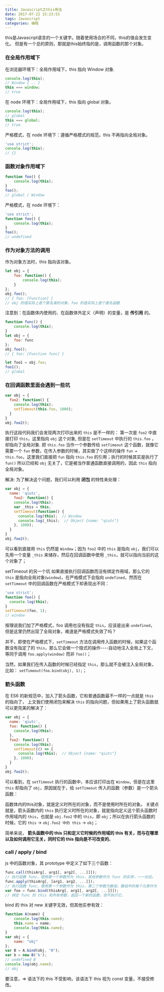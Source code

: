 ```yaml
---
title: Javascript之this用法
date: 2017-07-22 15:23:53
tags: Javascript
categories: 编程
---
```


this是Javascript语言的一个关键字。随着使用场合的不同，this的值会发生变化。
但是有一个总的原则，那就是this始终指的是，调用函数的那个对象。

### 在全局作用域下
在浏览器环境下：全局作用域下，this 指向 Window 对象.
```javascript
console.log(this);
// Window { .. }
this === window;
// true
```

在 node 环境下：全局作用域下，this 指向 global 对象。
```javascript
console.log(this);
// global
this === global;
// true
```

严格模式，在 node 环境下：遵循严格模式的规范，this 不再指向全局对象。
```javascript
'use strict';
console.log(this);
// {}
```

### 函数对象作用域下
```javascript
function foo() {
    console.log(this);
}
foo();
// global / Window
```

严格模式，在 node 环境下：
```javascript
'use strict';
function foo() {
    console.log(this);
}
foo();
// undefined
```

### 作为对象方法的调用
作为对象方法时，this 指向该对象。
```javascript
let obj = {
    foo: function() {
        console.log(this);
    }
};
obj.foo();
// { foo: [Function] }
// obj 的值实际上是个匿名类的对象，foo 的值实际上是个匿名函数
```

注意到：在函数体内使用的、在函数体外定义（声明）的变量，是 **传引用** 的。
```javascript
function func() {
    console.log(this);
}
let obj = {
    foo: func
};
obj.foo();
// { foo: [Function func] }

let foo1 = obj.foo;
foo1();
// global
```

### 在回调函数里面会遇到一些坑
```javascript
var obj = {
  foo2: function() {
    console.log(this);
    setTimeout(this.foo, 1000);
  }
}
obj.foo2();
```

执行这段代码我们会发现两次打印出来的 `this` 是不一样的：
第一次是 `foo2` 中直接打印 `this`，这里指向 `obj` 这个对象,
但是在 `setTimeout` 中执行的 `this.foo` ，却指向了全局对象.
把 `this.foo` 当作一个参数传给 `setTimeout` 这个函数，就像它需要一个 `fun` 参数，在传入参数的时候，其实做了个这样的操作 `fun = this.foo`，这里我们直接把 `fun` 指向 `this.foo` 的引用；执行的时候其实是执行了 `fun()` 所以已经和 `obj` 无关了，它是被当作普通函数直接调用的，因此 `this` 指向全局对象。

解决:
为了解决这个问题，我们可以利用 **闭包** 的特性来处理：
```javascript
var obj = {
  name: 'qiutc',
    foo2: function() {
    console.log(this);
    var _this = this;
    setTimeout(function() {
      console.log(this);  // Window
      console.log(_this);  // Object {name: "qiutc"}
    }, 1000);
  }
}
obj.foo2();
```

可以看到直接用 `this` 仍然是 `Window`；因为 `foo2` 中的 `this` 是指向 `obj`，我们可以先用一个变量 `_this` 来储存，然后在回调函数中使用 `_this`，就可以指向当前的这个对象了；

setTimeout 的另一个坑
如果直接执行回调函数而没有绑定作用域，那么它的 `this` 是指向全局对象(`window`)，在严格模式下会指向 `undefined`，然而在 `setTimeout` 中的回调函数在严格模式下却表现出不同：
```javascript
'use strict';
function foo() {
  console.log(this);
}
setTimeout(foo, 1);
// window
```

按理说我们加了严格模式，foo 调用也没有指定 `this`，应该是出来 `undefined`，但是这里仍然出现了全局对象，难道是严格模式失效了吗？

并不，即使在严格模式下，`setTimeout` 方法在调用传入函数的时候，如果这个函数没有指定了的 `this`，那么它会做一个隐式的操作----自动地注入全局上下文，等同于调用 `foo.apply(window)` 而非 `foo()`；

当然，如果我们在传入函数的时候已经指定 `this`，那么就不会被注入全局对象，比如： `setTimeout(foo.bind(obj), 1);`；

### 箭头函数
在 ES6 的新规范中，加入了箭头函数，它和普通函数最不一样的一点就是 `this` 的指向了，
上文我们使用闭包来解决 `this` 的指向问题，但如果用上了箭头函数就可以更完美的解决了：
```javascript
var obj = {
  name: 'qiutc',
  foo: function() {
    console.log(this);
  },
  foo2: function() {
    console.log(this);
    setTimeout(() => {
      console.log(this);  // Object {name: "qiutc"}
    }, 1000);
  }
}
obj.foo2();
```

可以看到，在 `setTimeout` 执行的函数中，本应该打印出在 `Window`，但是在这里 `this` 却指向了 `obj`，原因就在于，给 `setTimeout` 传入的函数（参数）是一个箭头函数：

函数体内的this对象，就是定义时所在的对象，而不是使用时所在的对象。
关键点就是，箭头函数内的 `this` 执行定义时所在的对象，就是指向定义这个箭头函数时作用域内的 `this`，也就是 `obj.foo2` 中的 `this`，即 `obj`；所以在执行箭头函数的时候，它的 `this` -> `obj.foo2 中的 this` -> `obj`；

简单来说， **箭头函数中的 this 只和定义它时候的作用域的 this 有关，而与在哪里以及如何调用它无关，同时它的 this 指向是不可改变的**。

### call / apply / bind
js 中的函数对象，其 prototype 中定义了如下三个函数：
```javascript
func.call(thisArg[, arg1[, arg2[, ...]]]);
// 执行函数 func，使用第一个参数作为 this，其他参数作为 func 的实参，一一对应。
func.apply(thisArg[, [arg1, arg2, ...]]);
// 执行函数 func，使用第一个参数作为 this，第二个参数为数组，数组中的每个元素作为 func 的实参，一一对应。
var foo = func.bind(thisArg[, arg1[, arg2[, ...]]]);
// 绑定 func 的 this 和所有参数，返回一个新的函数，但不执行它。
```

bind 的 this 对 new 关键字无效，但其他实参有效：
```javascript
function A(name) {
    console.log(this.name);
    this.name = name;
    console.log(this.name);
}
var obj = {
    name: "obj"
};
var B = A.bind(obj, "B");
var b = new B('b');
// undefined B
console.log(obj.name);
// obj
```

要注意，=> 语法下的 this 不受影响，该语法下 this 视为 const 变量，不接受修改。

